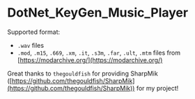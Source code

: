 # DotNet_KeyGen_Music_Player

Supported format:

- `.wav` files
- `.mod`, `.m15`, `.669`, `.xm`, `.it`, `.s3m`, `.far`, `.ult`, `.mtm` files from [https://modarchive.org/](https://modarchive.org/)

Great thanks to `thegouldfish` for providing SharpMik ([https://github.com/thegouldfish/SharpMik](https://github.com/thegouldfish/SharpMik)) for my project!
